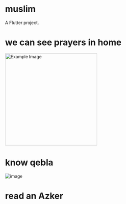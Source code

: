 # muslim
A Flutter project.
# we can see prayers in home 
<img src="https://github.com/user-attachments/assets/bd31bbcd-06c0-4515-b3a1-7ed9fbc856da" alt="Example Image" width="300">

# know qebla 
![image](https://github.com/user-attachments/assets/8111341d-483b-42dc-9200-6b8bfbf82bc4)

# read an Azker 

